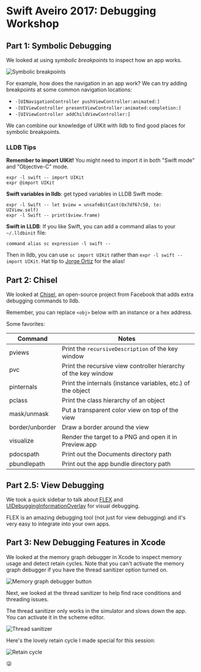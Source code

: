 # Swift Aveiro 2017: Debugging Workshop

## Part 1: Symbolic Debugging

We looked at using *symbolic breakpoints* to inspect how an app works.

![Symbolic breakpoints](assets/symbolic-breakpoint.png)

For example, how does the navigation in an app work? We can try adding breakpoints at some common navigation locations:

* `-[UINavigationController pushViewController:animated:]`
* `-[UIViewController presentViewController:animated:completion:]`
* `-[UIViewController addChildViewController:]`

We can combine our knowledge of UIKit with lldb to find good places for symbolic breakpoints.

### LLDB Tips

**Remember to import UIKit!** You might need to import it in both "Swift mode" and "Objective-C" mode.

```
expr -l swift -- import UIKit
expr @import UIKit
```

**Swift variables in lldb**: get typed variables in LLDB Swift mode:

```
expr -l Swift -- let $view = unsafeBitCast(0x7df67c50, to: UIView.self)
expr -l Swift -- print($view.frame)
```

**Swift in LLDB**: If you like Swift, you can add a command alias to your `~/.lldbinit` file:

```
command alias sc expression -l swift --
```

Then in lldb, you can use `sc import UIKit` rather than `expr -l swift -- import UIKit`. Hat tip to [Jorge Ortiz](https://github.com/jdortiz) for the alias!


## Part 2: Chisel

We looked at [Chisel](https://github.com/facebook/chisel), an open-source project from Facebook that adds extra debugging commands to lldb.

Remember, you can replace `<obj>` below with an instance or a hex address.

Some favorites:

|Command           |Notes           |
|------------------|----------------|
|pviews|Print the `recursiveDescription` of the key window|
|pvc|Print the recursive view controller hierarchy of the key window|
|pinternals <obj>  |Print the internals (instance variables, etc.) of the object|
|pclass <obj>      |Print the class hierarchy of an object|
|mask/unmask <obj> |Put a transparent color view on top of the view|
|border/unborder <obj>|Draw a border around the view|
|visualize <obj>   |Render the target to a PNG and open it in Preview.app|
|pdocspath         |Print out the Documents directory path|
|pbundlepath       |Print out the app bundle directory path|

## Part 2.5: View Debugging

We took a quick sidebar to talk about [FLEX](https://github.com/Flipboard/FLEX) and [UIDebuggingInformationOverlay](http://ryanipete.com/blog/ios/swift/objective-c/uidebugginginformationoverlay/) for visual debugging.

FLEX is an amazing debugging tool (not just for view debugging) and it's very easy to integrate into your own apps.

## Part 3: New Debugging Features in Xcode

We looked at the memory graph debugger in Xcode to inspect memory usage and detect retain cycles. Note that you can't activate the memory graph debugger if you have the thread sanitizer option turned on.

![Memory graph debugger button](assets/memory-graph.png)

Next, we looked at the thread sanitizer to help find race conditions and threading issues.

The thread sanitizer only works in the simulator and slows down the app. You can activate it in the scheme editor.

![Thread sanitizer](assets/tsan.png)

Here's the lovely retain cycle I made special for this session:

![Retain cycle](assets/cycle.png)

😜
